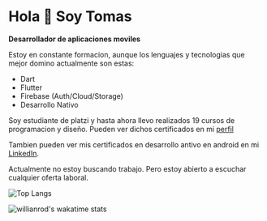# Hola 👋 Soy Tomas

**Desarrollador  de aplicaciones moviles**

Estoy en constante formacion, aunque los lenguajes y tecnologias que mejor domino actualmente son estas:

- Dart
- Flutter
- Firebase (Auth/Cloud/Storage)
- Desarrollo Nativo

Soy estudiante de platzi y hasta ahora llevo realizados 19 cursos de programacion y diseño. Pueden ver dichos certificados en mi [perfil](http://platzi.com/p/tomas-holtz "perfil")

Tambien pueden ver mis certificados en desarrollo antivo en android en mi [LinkedIn](https://www.linkedin.com/in/tomas-holtz-28490620b/ "LinkedIn").

Actualmente no estoy buscando trabajo. Pero estoy abierto a escuchar cualquier oferta laboral.

![Top Langs](https://github-readme-stats.vercel.app/api/top-langs/?username=anuraghazra&layout=compact&theme=dark)

![willianrod's wakatime stats](https://github-readme-stats.vercel.app/api/wakatime?username=tomasholtz)
